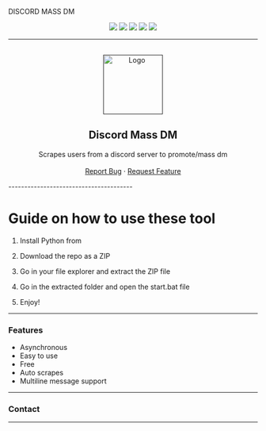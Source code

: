 DISCORD MASS DM

<div id="top"></div>
<p align="center">
  <img src="https://img.shields.io/github/contributors/dropout1337/Discord-Mass-DM.svg?style=for-the-badge"/> 
  <img src="https://img.shields.io/github/forks/dropout1337/Discord-Mass-DM.svg?style=for-the-badge"/>
  <img src="https://img.shields.io/github/stars/dropout1337/Discord-Mass-DM.svg?style=for-the-badge"/>  
  <img src="https://img.shields.io/github/issues/dropout1337/Discord-Mass-DM.svg?style=for-the-badge"/> 
  <img src="https://img.shields.io/github/license/dropout1337/Discord-Mass-DM.svg?style=for-the-badge"/> 
</p> 
  
--------------------------------------- 
   
<br/>
<div align="center">
  <a href="">
    <img src="https://i.imgur.com/9l4pHEN.png" alt="Logo" width="120" height="120">
  </a>
  
  <h2 align="center">Discord Mass DM </h3>

  <p align="center"> 
    Scrapes users from a discord server to promote/mass dm
    <br />
    <br />
    <a href="">Report Bug</a>
    ·
    <a href="">Request Feature</a>
  </p> 
</div> 
--------------------------------------- 
  
# Guide on how to use these tool
 
1. Install Python from 

2. Download the repo as a ZIP
 
3. Go in your file explorer and extract the ZIP file 

4. Go in the extracted folder and open the start.bat file 
 
5. Enjoy! 

---------------------------------------
 
### Features
* Asynchronous
* Easy to use
* Free
* Auto scrapes 
* Multiline message support 

---------------------------------------

### Contact 
---------------------------------------